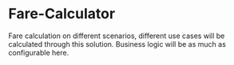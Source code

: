 # Fare-Calculator
Fare calculation on different scenarios, different use cases will be calculated through this solution. Business logic will be as much as configurable here.
